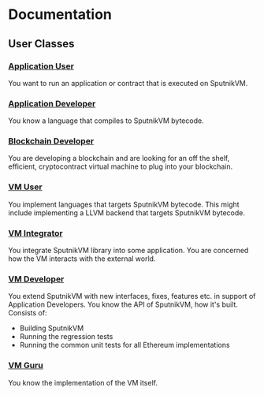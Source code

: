 # Documentation

## User Classes
### [Application User](/docs/app_user/README.md)
You want to run an application or contract that is executed on SputnikVM.
### [Application Developer](/docs/app_dev/README.md)
You know a language that compiles to SputnikVM bytecode.
### [Blockchain Developer](/docs/bc_dev/README.md)
You are developing a blockchain and are looking for an off the shelf, efficient, cryptocontract virtual machine to plug into your blockchain.
### [VM User](/docs/vm_user/README.md)
You implement languages that targets SputnikVM bytecode. This might include implementing a LLVM backend that targets SputnikVM bytecode.
### [VM Integrator](/docs/vm_integrator/README.md)
You integrate SputnikVM library into some application. You are concerned how the VM interacts with the external world.
### [VM Developer](/docs/vm_developer/README.md)
You extend SputnikVM with new interfaces, fixes, features etc. in support of Application Developers. You know the API of SputnikVM, how it's built. Consists of:
* Building SputnikVM
* Running the regression tests
* Running the common unit tests for all Ethereum implementations
### [VM Guru](/docs/vm_guru/README.md)
You know the implementation of the VM itself.
